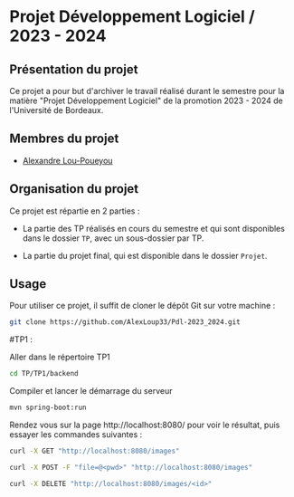 # Projet Développement Logiciel / 2023 - 2024

## Présentation du projet

Ce projet a pour but d'archiver le travail réalisé durant le semestre pour la matière "Projet Développement Logiciel" de la promotion 2023 - 2024 de l'Université de Bordeaux.

## Membres du projet

- [Alexandre Lou-Poueyou](https://github.com/AlexLoup33)

## Organisation du projet

Ce projet est répartie en 2 parties :

- La partie des TP réalisés en cours du semestre et qui sont disponibles dans le dossier `TP`, avec un sous-dossier par TP.

- La partie du projet final, qui est disponible dans le dossier `Projet`.

## Usage

Pour utiliser ce projet, il suffit de cloner le dépôt Git sur votre machine :

```bash
git clone https://github.com/AlexLoup33/Pdl-2023_2024.git
```

#TP1 :

Aller dans le répertoire TP1
```bash
cd TP/TP1/backend
```

Compiler et lancer le démarrage du serveur
```bash
mvn spring-boot:run
```

Rendez vous sur la page http://localhost:8080/ pour voir le résultat, puis essayer les commandes suivantes :
```bash
curl -X GET "http://localhost:8080/images"

curl -X POST -F "file=@<pwd>" "http://localhost:8080/images"

curl -X DELETE "http://localhost:8080/images/<id>"
```

